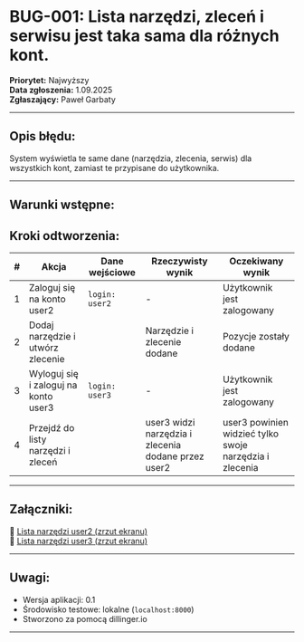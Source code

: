 # BUG-001: Lista narzędzi, zleceń i serwisu jest taka sama dla różnych kont.

**Priorytet:** Najwyższy  
**Data zgłoszenia:** 1.09.2025  
**Zgłaszający:** Paweł Garbaty  

---

## Opis błędu:
System wyświetla te same dane (narzędzia, zlecenia, serwis) dla wszystkich kont, zamiast te przypisane do użytkownika. 

---

## Warunki wstępne:


## Kroki odtworzenia:

| #  | Akcja                                                | Dane wejściowe                          | Rzeczywisty wynik                                     | Oczekiwany wynik                                      |
|----|-------------------------------------------------------|------------------------------------------|--------------------------------------------------------|--------------------------------------------------------|
| 1  | Zaloguj się na konto user2                            | `login: user2`                           | -                                                      | Użytkownik jest zalogowany                            |
| 2  | Dodaj narzędzie i utwórz zlecenie                     |                 | Narzędzie i zlecenie dodane                            | Pozycje zostały dodane                                                   |
| 3  | Wyloguj się i zaloguj na konto user3                  | `login: user3`                           | -                                                      | Użytkownik jest zalogowany                            |
| 4  | Przejdź do listy narzędzi i zleceń                    |             | user3 widzi narzędzia i zlecenia dodane przez user2    | user3 powinien widzieć tylko swoje narzędzia i zlecenia|

---
## Załączniki:

📎 [Lista narzędzi user2 (zrzut ekranu)](https://github.com/Pawel566/Virtual_Workshop_Testing_Manual/blob/main/Bugs_Virtual_Workshop/Screenshots/bug_001_user2.png)  
📎 [Lista narzędzi user3 (zrzut ekranu)](https://github.com/Pawel566/Virtual_Workshop_Testing_Manual/blob/main/Bugs_Virtual_Workshop/Screenshots/bug_001_user3.png)


---

## Uwagi:
- Wersja aplikacji: 0.1  
- Środowisko testowe: lokalne (`localhost:8000`)  
- Stworzono za pomocą dillinger.io  

---


